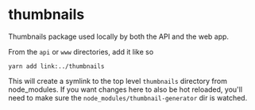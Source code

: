 
thumbnails
==========

Thumbnails package used locally by both the API and the web app.

From the `api` or `www` directories, add it like so

```
yarn add link:../thumbnails
```

This will create a symlink to the top level `thumbnails` directory from node_modules. If you want changes here to also be hot reloaded, you'll need to make sure the `node_modules/thumbnail-generator` dir is watched.